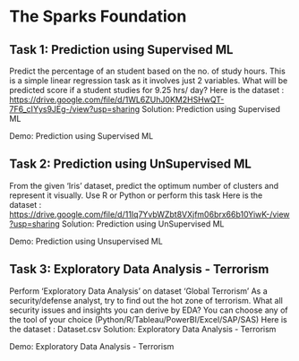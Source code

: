 # The Sparks Foundation

## Task 1: Prediction using Supervised ML

Predict the percentage of an student based on the no. of study hours.
This is a simple linear regression task as it involves just 2 variables.
What will be predicted score if a student studies for 9.25 hrs/ day?
Here is the dataset : https://drive.google.com/file/d/1WL6ZUhJ0KM2HSHwQT-7F6_cIYys9JEg-/view?usp=sharing
Solution: Prediction using Supervised ML

Demo: Prediction using Supervised ML





## Task 2: Prediction using UnSupervised ML

From the given ‘Iris’ dataset, predict the optimum number of clusters and represent it visually.
Use R or Python or perform this task
Here is the dataset : https://drive.google.com/file/d/11Iq7YvbWZbt8VXjfm06brx66b10YiwK-/view?usp=sharing
Solution: Prediction using UnSupervised ML

Demo: Prediction using Unsupervised ML


## Task 3: Exploratory Data Analysis - Terrorism

Perform ‘Exploratory Data Analysis’ on dataset ‘Global Terrorism’
As a security/defense analyst, try to find out the hot zone of terrorism.
What all security issues and insights you can derive by EDA?
You can choose any of the tool of your choice (Python/R/Tableau/PowerBI/Excel/SAP/SAS)
Here is the dataset : Dataset.csv
Solution: Exploratory Data Analysis - Terrorism

Demo: Exploratory Data Analysis - Terrorism
